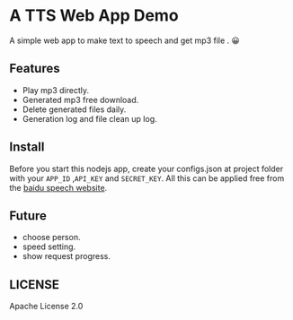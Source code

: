 # A TTS Web App Demo

A simple web app to make text to speech and get mp3 file .
😀

## Features

 - Play mp3 directly.
 - Generated mp3 free download.
 - Delete generated files daily.
 - Generation log and file clean up log.

## Install

Before you start this nodejs app, create your configs.json at project folder with your `APP_ID` ,`API_KEY` and `SECRET_KEY`. All this can be applied free from the [baidu speech website](http://yuyin.baidu.com/).

## Future
 - choose person.
 - speed setting.
 - show request progress. 

## LICENSE
Apache License 2.0